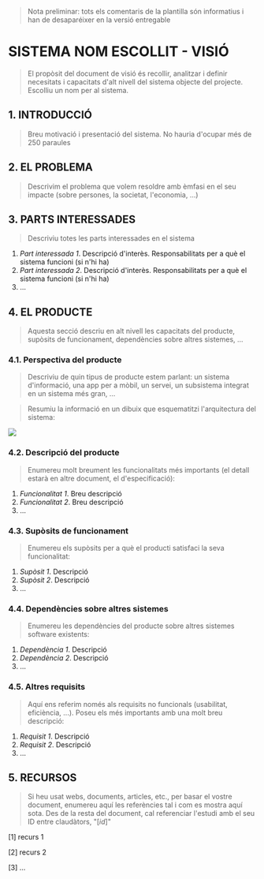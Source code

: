 > Nota preliminar: tots els comentaris de la plantilla són informatius i han de desaparéixer en la versió entregable

# SISTEMA NOM ESCOLLIT - VISIÓ #


> El propòsit del document de visió és recollir, analitzar i definir necesitats i capacitats d'alt nivell del sistema objecte del projecte. Escolliu un nom per al sistema.


## 1. INTRODUCCIÓ ##

> Breu motivació i presentació del sistema. No hauria d'ocupar més de 250 paraules

## 2. EL PROBLEMA ##

> Descrivim el problema que volem resoldre amb èmfasi en el seu impacte (sobre persones, la societat, l'economia, ...)

## 3. PARTS INTERESSADES ##

> Descriviu totes les parts interessades en el sistema

1. *Part interessada 1*. Descripció d'interès. Responsabilitats per a què el sistema funcioni (si n'hi ha)
2. *Part interessada 2*. Descripció d'interès. Responsabilitats per a què el sistema funcioni (si n'hi ha)
3. ...

## 4. EL PRODUCTE ##

> Aquesta secció descriu en alt nivell les capacitats del producte, supòsits de funcionament, dependències sobre altres sistemes, ...

### 4.1. Perspectiva del producte ###
> Descriviu de quin tipus de producte estem parlant: un sistema d'informació, una app per a mòbil, un servei, un subsistema integrat en un sistema més gran, ...
 
> Resumiu la informació en un dibuix que esquematitzi l'arquitectura del sistema:

![](http://www.dittoditto.com/img/screenshots/soft-arch.gif)

### 4.2. Descripció del producte ###
> Enumereu molt breument les funcionalitats més importants (el detall estarà en altre document, el d'especificació):

1. *Funcionalitat 1*. Breu descripció 
2. *Funcionalitat 2*. Breu descripció 
3. ...
 
### 4.3. Supòsits de funcionament ###
> Enumereu els supòsits per a què el producti satisfaci la seva funcionalitat:

1. *Supòsit 1*. Descripció 
2. *Supòsit 2*. Descripció 
3. ...
 
### 4.4. Dependències sobre altres sistemes ###
> Enumereu les dependències del producte sobre altres sistemes software existents:

1. *Dependència 1*. Descripció 
2. *Dependència 2*. Descripció 
3. ...
  
### 4.5. Altres requisits ###
> Aquí ens referim només als requisits no funcionals (usabilitat, eficiència, ...). Poseu els més importants amb una molt breu descripció:

1. *Requisit 1*. Descripció 
2. *Requisit 2*. Descripció 
3. ...

## 5. RECURSOS ##

> Si heu usat webs, documents, articles, etc., per basar el vostre document, enumereu aquí les referències tal i com es mostra aquí sota. Des de la resta del document, cal referenciar l'estudi amb el seu ID entre claudàtors, "[*id*]"

[1] recurs 1

[2] recurs 2

[3] ...